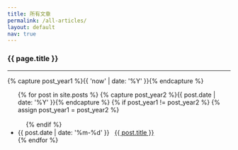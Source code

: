 ```yaml
---
title: 所有文章
permalink: /all-articles/
layout: default
nav: true
---
```


<div class="article">
    <h3 class="title">{{ page.title }}</h3>
    <hr>
    {% capture post_year1 %}{{ 'now' | date: '%Y' }}{% endcapture %}
    <ul class="article-year" data-year="{{ post_year1 }}">
        {% for post in site.posts %}
            {% capture post_year2 %}{{ post.date | date: '%Y' }}{% endcapture %}
            {% if post_year1 != post_year2 %}
                {% assign post_year1 = post_year2 %}
    </ul>
    <ul class="article-year" data-year="{{ post_year1 }}">　
            {% endif %}
        <li class="fn-clear"><span>{{ post.date |  date: '%m-%d' }}</span> &nbsp; <a href="{{site.url}}{{ post.url }}">{{ post.title }}</a></li>
        {% endfor %}
    </ul>
</div>